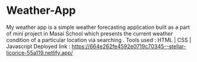 # Weather-App
My weather app is a simple weather forecasting application built as a part of mini project in Masai School which presents the current weather condition of a particular location via searching .
Tools used : HTML | CSS | Javascript
Deployed link : https://664e262fe4592e0719c70345--stellar-licorice-55a119.netlify.app/
